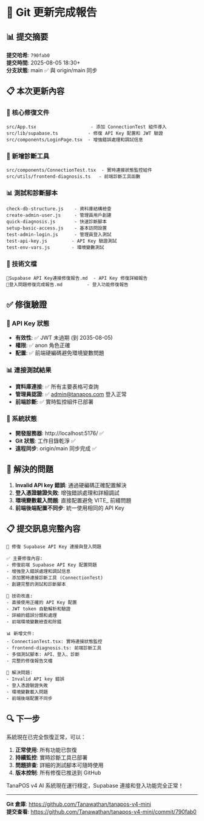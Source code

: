 # 🚀 Git 更新完成報告

## 📊 提交摘要

**提交哈希**: `790fab0`  
**提交時間**: 2025-08-05 18:30+  
**分支狀態**: main ✅ 與 origin/main 同步

## 📋 本次更新內容

### 🔧 核心修復文件
```
src/App.tsx                    - 添加 ConnectionTest 組件導入
src/lib/supabase.ts           - 修復 API Key 配置和 JWT 驗證
src/components/LoginPage.tsx  - 增強錯誤處理和調試信息
```

### 🧪 新增診斷工具
```
src/components/ConnectionTest.tsx  - 實時連接狀態監控組件
src/utils/frontend-diagnosis.ts   - 前端診斷工具函數
```

### 📊 測試和診斷腳本
```
check-db-structure.js    - 資料庫結構檢查
create-admin-user.js     - 管理員用戶創建
quick-diagnosis.js       - 快速診斷腳本
setup-basic-access.js    - 基本訪問設置
test-admin-login.js      - 管理員登入測試
test-api-key.js         - API Key 驗證測試
test-env-vars.js        - 環境變數測試
```

### 📖 技術文檔
```
🔧Supabase API Key連接修復報告.md  - API Key 修復詳細報告
🔧登入問題修復完成報告.md         - 登入功能修復報告
```

## ✅ 修復驗證

### 🔐 API Key 狀態
- **有效性**: ✅ JWT 未過期 (到 2035-08-05)
- **權限**: ✅ anon 角色正確
- **配置**: ✅ 前端硬編碼避免環境變數問題

### 📊 連接測試結果
- **資料庫連接**: ✅ 所有主要表格可查詢
- **管理員認證**: ✅ admin@tanapos.com 登入正常
- **前端診斷**: ✅ 實時監控組件已部署

### 🚀 系統狀態
- **開發服務器**: http://localhost:5176/ ✅
- **Git 狀態**: 工作目錄乾淨 ✅
- **遠程同步**: origin/main 同步完成 ✅

## 🎯 解決的問題

1. **Invalid API key 錯誤**: 通過硬編碼正確配置解決
2. **登入憑證驗證失敗**: 增強錯誤處理和詳細調試
3. **環境變數載入問題**: 直接配置避免 VITE_ 前綴問題
4. **前端後端配置不同步**: 統一使用相同的 API Key

## 📋 提交訊息完整內容

```
🔧 修復 Supabase API Key 連接與登入問題

✅ 主要修復內容:
- 修復前端 Supabase API Key 配置問題
- 增強登入錯誤處理和調試信息  
- 添加實時連接診斷工具 (ConnectionTest)
- 創建完整的測試和診斷腳本

🔧 技術改進:
- 直接使用正確的 API Key 配置
- JWT token 自動解析和驗證
- 詳細的錯誤分類和處理
- 前端環境變數檢查和除錯

📊 新增文件:
- ConnectionTest.tsx: 實時連接狀態監控
- frontend-diagnosis.ts: 前端診斷工具
- 多個測試腳本: API、登入、診斷
- 完整的修復報告文檔

🎯 解決問題:
- Invalid API key 錯誤
- 登入憑證驗證失敗  
- 環境變數載入問題
- 前端後端配置不同步
```

## 🔍 下一步

系統現在已完全恢復正常，可以：

1. **正常使用**: 所有功能已恢復
2. **持續監控**: 實時診斷工具已部署
3. **問題排查**: 詳細的測試腳本可隨時使用
4. **版本控制**: 所有修復已推送到 GitHub

TanaPOS v4 AI 系統現在運行穩定，Supabase 連接和登入功能完全正常！

---

**Git 倉庫**: https://github.com/Tanawathan/tanapos-v4-mini  
**提交查看**: https://github.com/Tanawathan/tanapos-v4-mini/commit/790fab0
